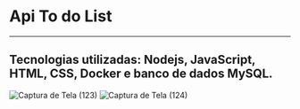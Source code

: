 # Api To do List
<hr>

## Tecnologias utilizadas: Nodejs, JavaScript, HTML, CSS, Docker e banco de dados MySQL.

![Captura de Tela (123)](https://github.com/Denis-moreira98/Api_todolist_fullstack/assets/72985107/33db08ca-d49b-4e45-ae71-e224b78f063d)
![Captura de Tela (124)](https://github.com/Denis-moreira98/Api_todolist_fullstack/assets/72985107/c476e833-c8c9-4c36-8817-0d5b1f1f8c49)

